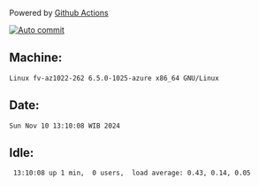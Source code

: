 Powered by [Github Actions](https://github.com/features/actions)

[![Auto commit](https://github.com/hiage/workstation/workflows/Auto%20commit/badge.svg)](https://github.com/hiage/workstation/actions?query=workflow%3A%22Auto+commit%22)

## Machine:
```
Linux fv-az1022-262 6.5.0-1025-azure x86_64 GNU/Linux
```
## Date:
```
Sun Nov 10 13:10:08 WIB 2024
```
## Idle:
```
 13:10:08 up 1 min,  0 users,  load average: 0.43, 0.14, 0.05
```
